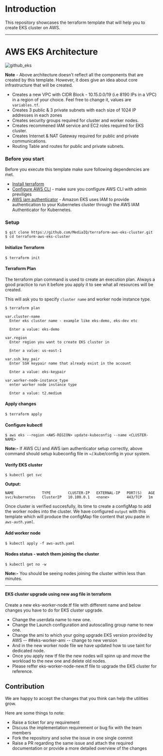 # Introduction
This repository showcases the terraform template that will help you to create EKS cluster on AWS. 

---

# AWS EKS Architecture
![github_eks](https://user-images.githubusercontent.com/38158144/60167519-e29fa700-9820-11e9-9ecc-86be99973cd7.png)

**Note** - Above architecture doesn't reflect all the components that are created by this template. However, it does give an idea about core infrastructure that will be created. 

- Creates a new VPC with CIDR Block - 10.15.0.0/19 (i.e 8190 IPs in a VPC) in a region of your choice. Feel free to change it, values are `variables.tf`.
- Creates 3 public & 3 private subnets with each size of 1024 IP addresses in each zones
- Creates security groups required for cluster and worker nodes.
- Creates recommened IAM service and EC2 roles required for EKS cluster.
- Creates Internet & NAT Gateway required for public and private communications.
- Routing Table and routes for public and private subnets.


### Before you start
Before you execute this template make sure following dependencies are met.

- [Install terraform](https://releases.hashicorp.com/terraform/0.11.13/)
- [Configure AWS CLI](https://docs.aws.amazon.com/cli/latest/userguide/install-linux-al2017.html) - make sure you configure AWS CLI with admin previliges 
- [AWS iam authenticator](https://docs.aws.amazon.com/eks/latest/userguide/install-aws-iam-authenticator.html) - Amazon EKS uses IAM to provide authentication to your Kubernetes cluster through the AWS IAM Authenticator for Kubernetes.


### Setup
```
$ git clone https://github.com/MediaIQ/terraform-aws-eks-cluster.git
$ cd terraform-aws-eks-cluster
```

#### Initialize Terraform
```
$ terraform init
```

#### Terraform Plan
The terraform plan command is used to create an execution plan. Always a good practice to run it before you apply it to see what all resources will be created.

This will ask you to specify `cluster name` and worker node instance type. 

```
$ terraform plan

var.cluster-name
  Enter eks cluster name - example like eks-demo, eks-dev etc

  Enter a value: eks-demo

var.region
  Enter region you want to create EKS cluster in

  Enter a value: us-east-1

var.ssh_key_pair
  Enter SSH keypair name that already exist in the account

  Enter a value: eks-keypair

var.worker-node-instance_type
  enter worker node instance type

  Enter a value: t2.medium

```

#### Apply changes
```
$ terraform apply
```

#### Configure kubectl
```
$ aws eks --region <AWS-REGION> update-kubeconfig --name <CLUSTER-NAME>
```
**Note:-** If AWS CLI and AWS iam authenticator setup correctly, above command should setup kubeconfig file in ~/.kube/config in your system.

#### Verify EKS cluster
```
$ kubectl get svc
```

**Output:**
```
NAME             TYPE        CLUSTER-IP   EXTERNAL-IP   PORT(S)   AGE
svc/kubernetes   ClusterIP   10.100.0.1   <none>        443/TCP   1m
```

Once cluster is verified succesfully, its time to create a configMap to add the worker nodes into the cluster. We have configured `output` with this template which will produce the configMap file content that you paste in *`aws-auth.yaml`*.

#### Add worker node
```
$ kubectl apply -f aws-auth.yaml
```

#### Nodes status - watch them joining the cluster
```
$ kubectl get no -w
```
**Note:-** You should be seeing nodes joining the cluster within less than minutes.

---
#### EKS cluster upgrade using new asg file in terraform
Create a new eks-worker-node.tf file with different name and below changes you have to do for EKS cluster upgrade.
* Change the userdata name to new one.
* Change the Launch configuration and autoscalling group name to new one.
* Change the ami to which your going upgrade EKS version provided by AWS -- ##eks-worker-ami -- change to new version  
* And in the new worker node file we have updated how to use taint for dedicated node.
* Once you apply new tf file the new nodes will spinn up and move the workload to the new one and delete old nodes.
* Please reffer eks-worker-node-new.tf file to upgrade the EKS cluster for reference.


## Contribution
We are happy to accept the changes that you think can help the utilities grow.

Here are some things to note:

* Raise a ticket for any requirement
* Discuss the implementation requirement or bug fix with the team members
* Fork the repository and solve the issue in one single commit
* Raise a PR regarding the same issue and attach the required documentation or provide a more detailed overview of the changes


